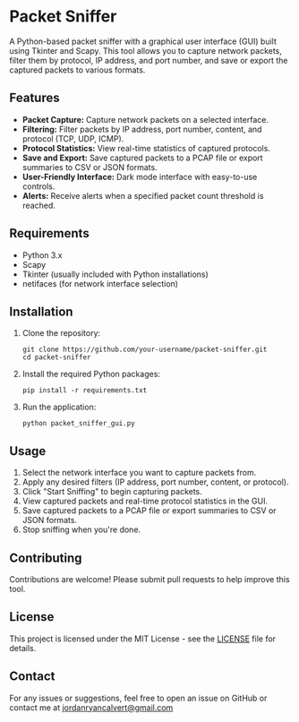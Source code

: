 # Packet Sniffer

A Python-based packet sniffer with a graphical user interface (GUI) built using Tkinter and Scapy. This tool allows you to capture network packets, filter them by protocol, IP address, and port number, and save or export the captured packets to various formats.

## Features

- **Packet Capture:** Capture network packets on a selected interface.
- **Filtering:** Filter packets by IP address, port number, content, and protocol (TCP, UDP, ICMP).
- **Protocol Statistics:** View real-time statistics of captured protocols.
- **Save and Export:** Save captured packets to a PCAP file or export summaries to CSV or JSON formats.
- **User-Friendly Interface:** Dark mode interface with easy-to-use controls.
- **Alerts:** Receive alerts when a specified packet count threshold is reached.

## Requirements

- Python 3.x
- Scapy
- Tkinter (usually included with Python installations)
- netifaces (for network interface selection)

## Installation

1. Clone the repository:
   ```
   git clone https://github.com/your-username/packet-sniffer.git
   cd packet-sniffer
   ```

2. Install the required Python packages:
   ```
   pip install -r requirements.txt
   ```

3. Run the application:
   ```
   python packet_sniffer_gui.py
   ```

## Usage

1. Select the network interface you want to capture packets from.
2. Apply any desired filters (IP address, port number, content, or protocol).
3. Click "Start Sniffing" to begin capturing packets.
4. View captured packets and real-time protocol statistics in the GUI.
5. Save captured packets to a PCAP file or export summaries to CSV or JSON formats.
6. Stop sniffing when you're done.

## Contributing

Contributions are welcome! Please submit pull requests to help improve this tool.

## License

This project is licensed under the MIT License - see the [LICENSE](https://github.com/awl4114awl/Packet-Sniffer/blob/main/LICENSE) file for details.

## Contact

For any issues or suggestions, feel free to open an issue on GitHub or contact me at jordanryancalvert@gmail.com
